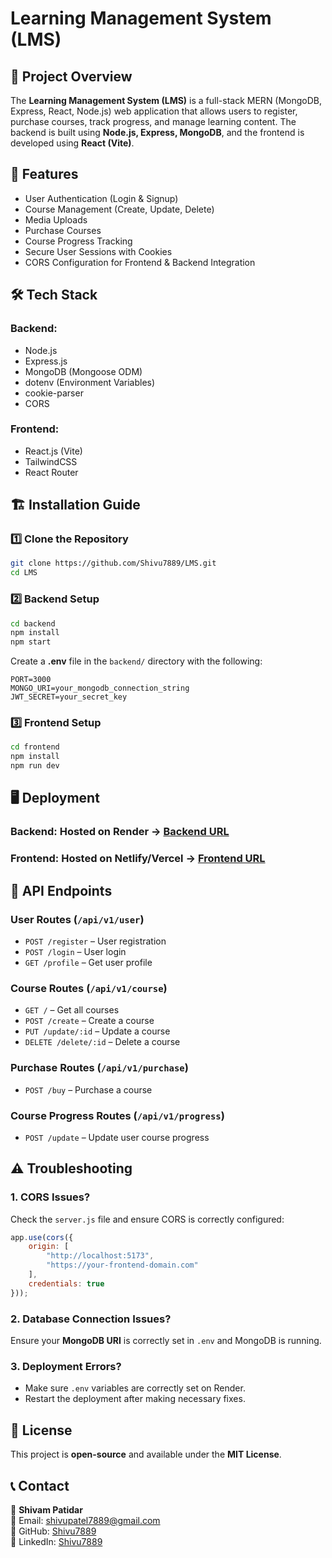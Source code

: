 # Learning Management System (LMS)

## 📌 Project Overview
The **Learning Management System (LMS)** is a full-stack MERN (MongoDB, Express, React, Node.js) web application that allows users to register, purchase courses, track progress, and manage learning content. The backend is built using **Node.js, Express, MongoDB**, and the frontend is developed using **React (Vite)**.

## 🚀 Features
- User Authentication (Login & Signup)
- Course Management (Create, Update, Delete)
- Media Uploads
- Purchase Courses
- Course Progress Tracking
- Secure User Sessions with Cookies
- CORS Configuration for Frontend & Backend Integration

## 🛠 Tech Stack
### **Backend:**
- Node.js
- Express.js
- MongoDB (Mongoose ODM)
- dotenv (Environment Variables)
- cookie-parser
- CORS

### **Frontend:**
- React.js (Vite)
- TailwindCSS
- React Router

## 🏗 Installation Guide
### **1️⃣ Clone the Repository**
```sh
git clone https://github.com/Shivu7889/LMS.git
cd LMS
```

### **2️⃣ Backend Setup**
```sh
cd backend
npm install
npm start
```

Create a **.env** file in the `backend/` directory with the following:
```
PORT=3000
MONGO_URI=your_mongodb_connection_string
JWT_SECRET=your_secret_key
```

### **3️⃣ Frontend Setup**
```sh
cd frontend
npm install
npm run dev
```

## 🖥 Deployment
### **Backend:** Hosted on Render → [Backend URL](https://lms-x6sc.onrender.com)
### **Frontend:** Hosted on Netlify/Vercel → [Frontend URL](https://your-frontend-link.com)

## 🔗 API Endpoints
### **User Routes** (`/api/v1/user`)
- `POST /register` – User registration
- `POST /login` – User login
- `GET /profile` – Get user profile

### **Course Routes** (`/api/v1/course`)
- `GET /` – Get all courses
- `POST /create` – Create a course
- `PUT /update/:id` – Update a course
- `DELETE /delete/:id` – Delete a course

### **Purchase Routes** (`/api/v1/purchase`)
- `POST /buy` – Purchase a course

### **Course Progress Routes** (`/api/v1/progress`)
- `POST /update` – Update user course progress

## ⚠ Troubleshooting
### **1. CORS Issues?**
Check the `server.js` file and ensure CORS is correctly configured:
```js
app.use(cors({
    origin: [
        "http://localhost:5173",
        "https://your-frontend-domain.com"
    ],
    credentials: true
}));
```

### **2. Database Connection Issues?**
Ensure your **MongoDB URI** is correctly set in `.env` and MongoDB is running.

### **3. Deployment Errors?**
- Make sure `.env` variables are correctly set on Render.
- Restart the deployment after making necessary fixes.

## 📜 License
This project is **open-source** and available under the **MIT License**.

## 📞 Contact
👤 **Shivam Patidar**  
📧 Email: shivupatel7889@gmail.com  
🔗 GitHub: [Shivu7889](https://github.com/Shivu7889)  
🔗 LinkedIn: [Shivu7889](https://linkedin.com/in/Shivu7889)

